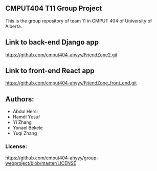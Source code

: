 ## CMPUT404 T11 Group Project

This is the group repository of team 11 in CMPUT 404 of University of Alberta.

## Link to back-end Django app
https://github.com/cmput404-ahyyy/FriendZone2.git

## Link to front-end React app
https://github.com/cmput404-ahyyy/FriendZone_front_end.git

## Authors:
* Abdul Hersi
* Hamdi Yusuf
* Yi Zhang
* Yonael Bekele
* Yuqi Zhang

### License:

https://github.com/cmput404-ahyyy/group-webproject/blob/master/LICENSE
